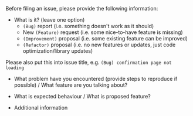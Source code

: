 Before filing an issue, please provide the following information:

- What is it? (leave one option)
    * `(Bug)` report (i.e. something doesn't work as it should)
    * New `(Feature)` request (i.e. some nice-to-have feature is missing)
    * `(Improvement)` proposal (i.e. some existing feature can be improved)
    * `(Refactor)` proposal (i.e. no new features or updates, just code optimization/library updates)

Please also put this into issue title, e.g. `(Bug) confirmation page not loading`

- What problem have you encountered (provide steps to reproduce if possible) / What feature are you talking about?


- What is expected behaviour / What is proposed feature?


- Additional information

